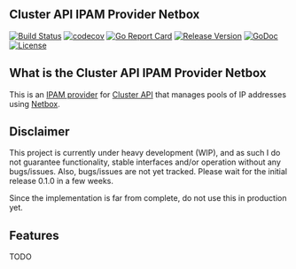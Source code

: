 ## Cluster API IPAM Provider Netbox

[![Build Status](https://github.com/erwin-kok/cluster-api-ipam-provider-netbox/actions/workflows/ci.yaml/badge.svg)](https://github.com/erwin-kok/cluster-api-ipam-provider-netbox/actions/workflows/ci.yaml?query=branch%3Amain)
[![codecov](https://codecov.io/github/erwin-kok/cluster-api-ipam-provider-netbox/branch/main/graph/badge.svg?token=8OFF3L6EUL)](https://codecov.io/github/erwin-kok/cluster-api-ipam-provider-netbox)
[![Go Report Card](https://goreportcard.com/badge/github.com/erwin-kok/cluster-api-ipam-provider-netbox)](https://goreportcard.com/report/github.com/erwin-kok/cluster-api-ipam-provider-netbox)
[![Release Version](https://img.shields.io/badge/version-0.1.0-blue.svg)](https://github.com/erwin-kok/cluster-api-ipam-provider-netbox/releases/latest)
[![GoDoc](https://pkg.go.dev/badge/github.com/erwin-kok/cluster-api-ipam-provider-netbox)](https://pkg.go.dev/github.com/erwin-kok/cluster-api-ipam-provider-netbox)
[![License](https://img.shields.io/github/license/erwin-kok/cluster-api-ipam-provider-netbox.svg)](https://github.com/erwin-kok/cluster-api-ipam-provider-netbox/blob/master/LICENSE)

## What is the Cluster API IPAM Provider Netbox

This is an [IPAM provider](https://github.com/kubernetes-sigs/cluster-api/blob/main/docs/proposals/20220125-ipam-integration.md#ipam-provider) for [Cluster API](https://github.com/kubernetes-sigs/cluster-api) that manages pools of IP addresses
using [Netbox](https://netboxlabs.com/).

## Disclaimer

This project is currently under heavy development (WIP), and as such I do not guarantee functionality, stable interfaces and/or operation without any bugs/issues.
Also, bugs/issues are not yet tracked. Please wait for the initial release 0.1.0 in a few weeks.

Since the implementation is far from complete, do not use this in production yet.

## Features

TODO
